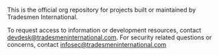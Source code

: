 This is the official org repository for projects built or maintained by Tradesmen International. 

To request access to information or development resources, contact devdesk@tradesmeninternational.com. 
For security related questions or concerns, contact infosec@tradesmeninternational.com

